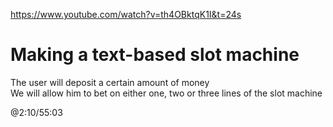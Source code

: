 https://www.youtube.com/watch?v=th4OBktqK1I&t=24s  
# Making a text-based slot machine  
The user will deposit a certain amount of money  
We will allow him to bet on either one, two or three lines of the slot machine

@2:10/55:03